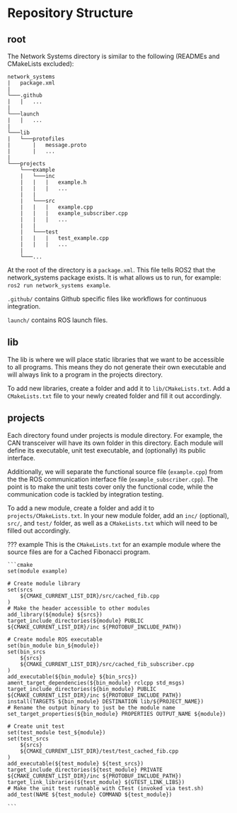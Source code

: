 # Repository Structure

## root

The Network Systems directory is similar to the following (READMEs and CMakeLists excluded):

```
network_systems
|   package.xml
|
└───.github
|   |   ...
|
└───launch
|   |   ...
|
└───lib
|   └───protofiles
|       |   message.proto
|       |   ...
|
└───projects
    └───example
    |   └───inc
    |   |   |   example.h
    |   |   |   ...
    |   |
    |   └───src
    |   |   |   example.cpp
    |   |   |   example_subscriber.cpp
    |   |   |   ...
    |   |
    |   └───test
    |   |   |   test_example.cpp
    |   |   |   ...
    |
    └───...

```

At the root of the directory is a `package.xml`. This file tells ROS2 that the network_systems package exists. It is
what allows us to run, for example: `ros2 run network_systems example`.

`.github/` contains Github specific files like workflows for continuous integration.

`launch/` contains ROS launch files.

## lib

The lib is where we will place static libraries that we want to be accessible to all programs. This means they do not
generate their own executable and will always link to a program in the projects directory.

To add new libraries, create a folder and add it to `lib/CMakeLists.txt`. Add a `CMakeLists.txt` file to your newly
created folder and fill it out accordingly.

## projects

Each directory found under projects is module directory. For example, the CAN transceiver will have its own folder in
this directory. Each module will define its executable, unit test executable, and (optionally) its public interface.

Additionally, we will separate the functional source file (`example.cpp`) from the the ROS communication interface file
(`example_subscriber.cpp`). The point is to make the unit tests cover only the functional code, while the communication
code is tackled by integration testing.

To add a new module, create a folder and add it to `projects/CMakeLists.txt`. In your new module folder, add an `inc/`
(optional), `src/`, and `test/` folder, as well as a `CMakeLists.txt` which will need to be filled out accordingly.

??? example
    This is the `CMakeLists.txt` for an example module where the source files are for a Cached Fibonacci program.

    ```cmake
    set(module example)

    # Create module library
    set(srcs
        ${CMAKE_CURRENT_LIST_DIR}/src/cached_fib.cpp
    )
    # Make the header accessible to other modules
    add_library(${module} ${srcs})
    target_include_directories(${module} PUBLIC ${CMAKE_CURRENT_LIST_DIR}/inc ${PROTOBUF_INCLUDE_PATH})

    # Create module ROS executable
    set(bin_module bin_${module})
    set(bin_srcs
        ${srcs}
        ${CMAKE_CURRENT_LIST_DIR}/src/cached_fib_subscriber.cpp
    )
    add_executable(${bin_module} ${bin_srcs})
    ament_target_dependencies(${bin_module} rclcpp std_msgs)
    target_include_directories(${bin_module} PUBLIC ${CMAKE_CURRENT_LIST_DIR}/inc ${PROTOBUF_INCLUDE_PATH})
    install(TARGETS ${bin_module} DESTINATION lib/${PROJECT_NAME})
    # Rename the output binary to just be the module name
    set_target_properties(${bin_module} PROPERTIES OUTPUT_NAME ${module})

    # Create unit test
    set(test_module test_${module})
    set(test_srcs
        ${srcs}
        ${CMAKE_CURRENT_LIST_DIR}/test/test_cached_fib.cpp
    )
    add_executable(${test_module} ${test_srcs})
    target_include_directories(${test_module} PRIVATE ${CMAKE_CURRENT_LIST_DIR}/inc ${PROTOBUF_INCLUDE_PATH})
    target_link_libraries(${test_module} ${GTEST_LINK_LIBS})
    # Make the unit test runnable with CTest (invoked via test.sh)
    add_test(NAME ${test_module} COMMAND ${test_module})

    ```

